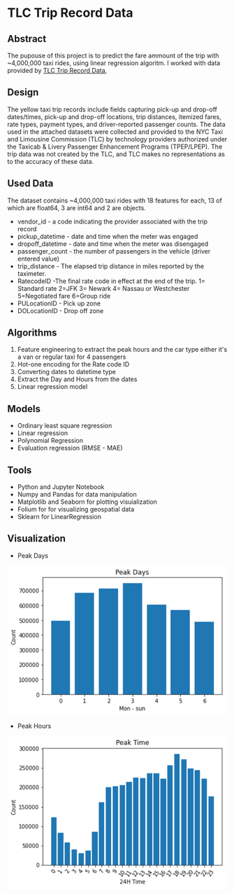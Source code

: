 # TLC Trip Record Data

## Abstract
The pupouse of this project is to predict the fare ammount of the trip with ~4,000,000 taxi rides, using linear regression algoritm. I worked with data provided by [TLC Trip Record Data](https://www1.nyc.gov/site/tlc/about/tlc-trip-record-data.page), 



## Design
The yellow taxi trip records include fields capturing pick-up and drop-off dates/times, pick-up and drop-off locations, trip distances, itemized fares, rate types, payment types, and driver-reported passenger counts. The data used in the attached datasets were collected and provided to the NYC Taxi and Limousine Commission (TLC) by technology providers authorized under the Taxicab & Livery Passenger Enhancement Programs (TPEP/LPEP). The trip data was not created by the TLC, and TLC makes no representations as to the accuracy of these data.

## Used Data
The dataset contains ~4,000,000 taxi rides with 18 features for each, 13 of which are float64, 3 are int64 and 2 are objects.
* vendor_id - a code indicating the provider associated with the trip record
* pickup_datetime - date and time when the meter was engaged
* dropoff_datetime - date and time when the meter was disengaged
* passenger_count - the number of passengers in the vehicle (driver entered value)
* trip_distance - The elapsed trip distance in miles reported by the taximeter.
* RatecodeID -The final rate code in effect at the end of the trip.
1= Standard rate
2=JFK
3= Newark
4= Nassau or Westchester 5=Negotiated fare 6=Group ride
* PULocationID - Pick up zone
* DOLocationID - Drop off zone

## Algorithms

1. Feature engineering to extract the peak hours and the car type either it's a van or regular taxi for 4 passengers
2. Hot-one encoding for the Rate code ID
3. Converting dates to datetime type
4. Extract the Day and Hours from the dates
5. Linear regression model

## Models
* Ordinary least square regression 
* Linear regression
* Polynomial Regression
* Evaluation regression (RMSE - MAE)


## Tools
*	Python and Jupyter Notebook 
*	Numpy and Pandas for data manipulation 
*	Matplotlib and Seaborn for plotting visuialization 
*	Folium for for visualizing geospatial data 
*	Sklearn for LinearRegression

## Visualization
- Peak Days 
<img src="/Imgs/peakdays.png" width=500>

- Peak Hours 
<img src="/Imgs/peakhours.png" width=500>

